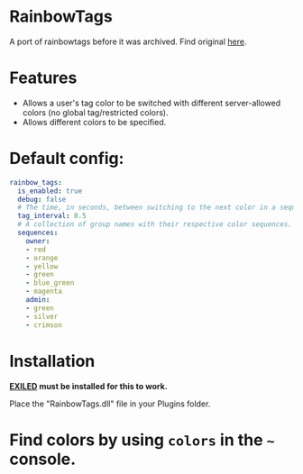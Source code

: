# RainbowTags
A port of rainbowtags before it was archived. Find original [here](https://github.com/BuildBoy12-SL/RainbowTags).

# Features
- Allows a user's tag color to be switched with different server-allowed colors (no global tag/restricted colors).
- Allows different colors to be specified.

# Default config:
```yaml
rainbow_tags:
  is_enabled: true
  debug: false
  # The time, in seconds, between switching to the next color in a sequence.
  tag_interval: 0.5
  # A collection of group names with their respective color sequences.
  sequences:
    owner:
    - red
    - orange
    - yellow
    - green
    - blue_green
    - magenta
    admin:
    - green
    - silver
    - crimson

```
# Installation

**[EXILED](https://github.com/galaxy119/EXILED) must be installed for this to work.**

Place the "RainbowTags.dll" file in your Plugins folder.

# Find colors by using `colors` in the `~` console.

